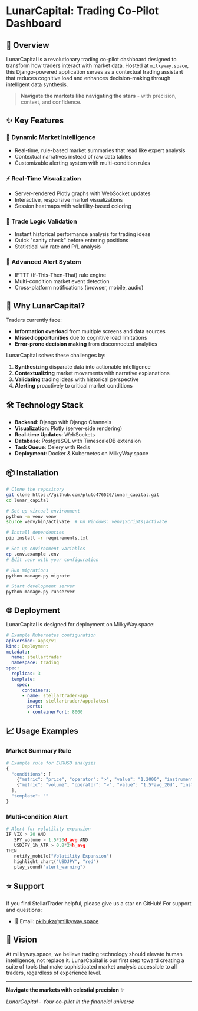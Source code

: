 # LunarCapital: Trading Co-Pilot Dashboard

## 🌌 Overview

LunarCapital is a revolutionary trading co-pilot dashboard designed to transform how traders interact with market data. Hosted at `milkyway.space`, this Django-powered application serves as a contextual trading assistant that reduces cognitive load and enhances decision-making through intelligent data synthesis.

> **Navigate the markets like navigating the stars** - with precision, context, and confidence.

## ✨ Key Features

### 🤖 Dynamic Market Intelligence
- Real-time, rule-based market summaries that read like expert analysis
- Contextual narratives instead of raw data tables
- Customizable alerting system with multi-condition rules

### ⚡ Real-Time Visualization
- Server-rendered Plotly graphs with WebSocket updates
- Interactive, responsive market visualizations
- Session heatmaps with volatility-based coloring

### 🎯 Trade Logic Validation
- Instant historical performance analysis for trading ideas
- Quick "sanity check" before entering positions
- Statistical win rate and P/L analysis

### 🔔 Advanced Alert System
- IFTTT (If-This-Then-That) rule engine
- Multi-condition market event detection
- Cross-platform notifications (browser, mobile, audio)

## 🚀 Why LunarCapital?

Traders currently face:

- **Information overload** from multiple screens and data sources
- **Missed opportunities** due to cognitive load limitations
- **Error-prone decision making** from disconnected analytics

LunarCapital solves these challenges by:

1. **Synthesizing** disparate data into actionable intelligence
2. **Contextualizing** market movements with narrative explanations
3. **Validating** trading ideas with historical perspective
4. **Alerting** proactively to critical market conditions

## 🛠 Technology Stack

- **Backend**: Django with Django Channels
- **Visualization**: Plotly (server-side rendering)
- **Real-time Updates**: WebSockets
- **Database**: PostgreSQL with TimescaleDB extension
- **Task Queue**: Celery with Redis
- **Deployment**: Docker & Kubernetes on MilkyWay.space

## 📦 Installation

```bash
# Clone the repository
git clone https://github.com/pluto476526/lunar_capital.git
cd lunar_capital

# Set up virtual environment
python -m venv venv
source venv/bin/activate  # On Windows: venv\Scripts\activate

# Install dependencies
pip install -r requirements.txt

# Set up environment variables
cp .env.example .env
# Edit .env with your configuration

# Run migrations
python manage.py migrate

# Start development server
python manage.py runserver
```

## 🌐 Deployment

LunarCapital is designed for deployment on MilkyWay.space:

```yaml
# Example Kubernetes configuration
apiVersion: apps/v1
kind: Deployment
metadata:
  name: stellartrader
  namespace: trading
spec:
  replicas: 3
  template:
    spec:
      containers:
      - name: stellartrader-app
        image: stellartrader/app:latest
        ports:
        - containerPort: 8000
```

## 📈 Usage Examples

### Market Summary Rule
```python
# Example rule for EURUSD analysis
{
  "conditions": [
    {"metric": "price", "operator": ">", "value": "1.2000", "instrument": "EURUSD"},
    {"metric": "volume", "operator": ">", "value": "1.5*avg_20d", "instrument": "EURUSD"}
  ],
  "template": ""
}
```

### Multi-condition Alert
```python
# Alert for volatility expansion
IF VIX > 20 AND 
   SPY_volume > 1.5*20d_avg AND 
   USDJPY_1h_ATR > 0.8*24h_avg
THEN 
   notify_mobile("Volatility Expansion")
   highlight_chart("USDJPY", "red")
   play_sound("alert_warning")
```

## ⭐ Support

If you find StellarTrader helpful, please give us a star on GitHub! For support and questions:

- 📧 Email: pkibuka@milkyway.space

## 🔭 Vision

At milkyway.space, we believe trading technology should elevate human intelligence, not replace it. LunarCapital is our first step toward creating a suite of tools that make sophisticated market analysis accessible to all traders, regardless of experience level.

---

**Navigate the markets with celestial precision** ✨

*LunarCapital - Your co-pilot in the financial universe*
